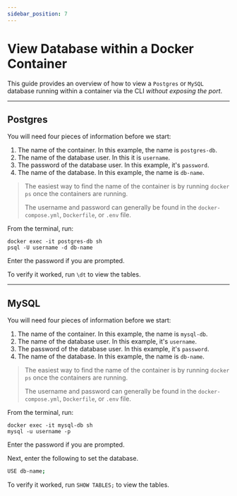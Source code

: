 ```yaml
---
sidebar_position: 7
---
```


# View Database within a Docker Container

This guide provides an overview of how to view a `Postgres` or `MySQL` database running within a container via the CLI *without exposing the port*.

---

## Postgres

You will need four pieces of information before we start:

1. The name of the container. In this example, the name is `postgres-db`.
2. The name of the database user. In this it is `username`.
3. The password of the database user. In this example, it's `password`.
4. The name of the database. In this example, the name is `db-name`.

> The easiest way to find the name of the container is by running `docker ps` once the containers are running. 
>
> The username and password can generally be found in the `docker-compose.yml`, `Dockerfile`, or `.env` file.

From the terminal, run:

```bs
docker exec -it postgres-db sh
psql -U username -d db-name
```

Enter the password if you are prompted.

To verify it worked, run `\dt` to view the tables.

---

## MySQL

You will need four pieces of information before we start:

1. The name of the container. In this example, the name is `mysql-db`.
2. The name of the database user. In this example, it's `username`.
3. The password of the database user. In this example, it's `password`.
4. The name of the database. In this example, the name is `db-name`.

> The easiest way to find the name of the container is by running `docker ps` once the containers are running.
>
> The username and password can generally be found in the `docker-compose.yml`, `Dockerfile`, or `.env` file.

From the terminal, run:

```bs
docker exec -it mysql-db sh
mysql -u username -p
```

Enter the password if you are prompted.

Next, enter the following to set the database.

```bash
USE db-name;
```

To verify it worked, run `SHOW TABLES;` to view the tables.

